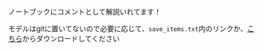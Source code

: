 ノートブックにコメントとして解説いれてます！

モデルはgitに置いてないので必要に応じて、`save_items.txt`内のリンクか、[こちら](https://drive.google.com/file/d/1R_5tHcsnTNqGWRaWwlZoi-dQG1m3wgIv/view?usp=sharing)からダウンロードしてください
